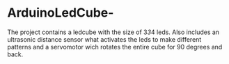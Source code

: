 # ArduinoLedCube-
The project contains a ledcube with the size of 3*3*4 leds.
Also includes an ultrasonic distance sensor what activates the leds to make different patterns and a 
servomotor wich rotates the entire cube for 90 degrees and back.
